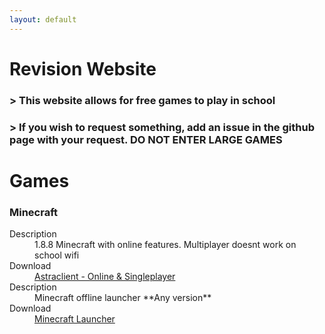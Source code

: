 ```yaml
---
layout: default
---
```

# Revision Website


### > This website allows for free games to play in school
### > If you wish to request something, add an issue in the github page with your request. **DO NOT ENTER LARGE GAMES**


# Games


### Minecraft

<dl>
  <dt>Description</dd>
  <dd>1.8.8 Minecraft with online features. Multiplayer doesnt work on school wifi</dd>
  <dt>Download</dt>
  <dd> 
    <a href="https://astraclientorg.github.io">Astraclient - Online & Singleplayer</a>
  </dd>
  <dt>Description</dd>
  <dd>Minecraft offline launcher **Any version**</dd>
  <dt>Download</dt>
  <dd> 
    <a href="https://drive.google.com/file/d/1BZhF0tdOe5n6Ed7II2rE812WoHuDste0/view?usp=drivesdk">Minecraft Launcher</a>
  </dd>
</dl>

